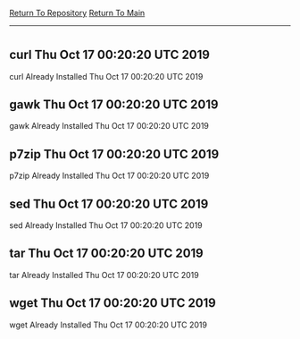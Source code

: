 [Return To Repository](https://github.com/deathbybandaid/piholeparser/)
[Return To Main](https://github.com/deathbybandaid/piholeparser/blob/master/RecentRunLogs/Mainlog.md)
____________________________________
# 
## curl Thu Oct 17 00:20:20 UTC 2019
curl Already Installed Thu Oct 17 00:20:20 UTC 2019
## gawk Thu Oct 17 00:20:20 UTC 2019
gawk Already Installed Thu Oct 17 00:20:20 UTC 2019
## p7zip Thu Oct 17 00:20:20 UTC 2019
p7zip Already Installed Thu Oct 17 00:20:20 UTC 2019
## sed Thu Oct 17 00:20:20 UTC 2019
sed Already Installed Thu Oct 17 00:20:20 UTC 2019
## tar Thu Oct 17 00:20:20 UTC 2019
tar Already Installed Thu Oct 17 00:20:20 UTC 2019
## wget Thu Oct 17 00:20:20 UTC 2019
wget Already Installed Thu Oct 17 00:20:20 UTC 2019
